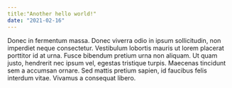 ```yaml
---
title:"Another hello world!"
date: "2021-02-16"
---
```


Donec in fermentum massa. Donec viverra odio in ipsum sollicitudin, non imperdiet neque consectetur. Vestibulum lobortis mauris ut lorem placerat porttitor id at urna. Fusce bibendum pretium urna non aliquam. Ut quam justo, hendrerit nec ipsum vel, egestas tristique turpis. Maecenas tincidunt sem a accumsan ornare. Sed mattis pretium sapien, id faucibus felis interdum vitae. Vivamus a consequat libero.